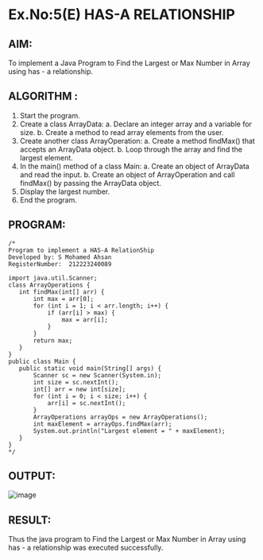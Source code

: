 # Ex.No:5(E) HAS-A RELATIONSHIP
## AIM:
To implement a  Java Program to Find the Largest or Max Number in Array using has - a relationship.
## ALGORITHM :
1.	Start the program.
2.	Create a class ArrayData:
a.	Declare an integer array and a variable for size.
b.	Create a method to read array elements from the user.
3.	Create another class ArrayOperation:
a.	Create a method findMax() that accepts an ArrayData object.
b.	Loop through the array and find the largest element.
4.	In the main() method of a class Main:
a.	Create an object of ArrayData and read the input.
b.	Create an object of ArrayOperation and call findMax() by passing the ArrayData object.
5.	Display the largest number.
6.	End the program.



## PROGRAM:
 ```
/*
Program to implement a HAS-A RelationShip
Developed by: S Mohamed Ahsan
RegisterNumber:  212223240089

import java.util.Scanner;
class ArrayOperations {
    int findMax(int[] arr) {
        int max = arr[0];
        for (int i = 1; i < arr.length; i++) {
            if (arr[i] > max) {
                max = arr[i];
            }
        }
        return max;
    }
}
public class Main {
    public static void main(String[] args) {
        Scanner sc = new Scanner(System.in);
        int size = sc.nextInt(); 
        int[] arr = new int[size];
        for (int i = 0; i < size; i++) {
            arr[i] = sc.nextInt(); 
        }
        ArrayOperations arrayOps = new ArrayOperations();
        int maxElement = arrayOps.findMax(arr);
        System.out.println("Largest element = " + maxElement);
    }
}
*/
```

## OUTPUT:
![image](https://github.com/user-attachments/assets/7aea293c-05d7-47d4-bdfb-f4b2de0b439d)

## RESULT:
Thus the java program to Find the Largest or Max Number in Array using has - a relationship was executed successfully. 
